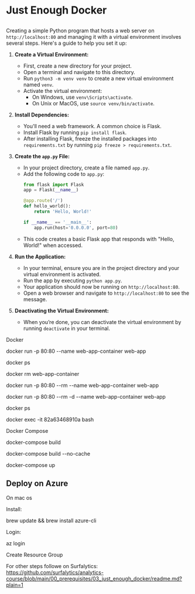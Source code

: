 # Just Enough Docker

##

Creating a simple Python program that hosts a web server on `http://localhost:80` and managing it with a virtual environment involves several steps. Here's a guide to help you set it up:

1. **Create a Virtual Environment:**
   - First, create a new directory for your project.
   - Open a terminal and navigate to this directory.
   - Run `python3 -m venv venv` to create a new virtual environment named `venv`.
   - Activate the virtual environment:
     - On Windows, use `venv\Scripts\activate`.
     - On Unix or MacOS, use `source venv/bin/activate`.

2. **Install Dependencies:**
   - You'll need a web framework. A common choice is Flask.
   - Install Flask by running `pip install flask`.
   - After installing Flask, freeze the installed packages into `requirements.txt` by running `pip freeze > requirements.txt`.

3. **Create the `app.py` File:**
   - In your project directory, create a file named `app.py`.
   - Add the following code to `app.py`:
     ```python
     from flask import Flask
     app = Flask(__name__)

     @app.route('/')
     def hello_world():
         return 'Hello, World!'

     if __name__ == '__main__':
         app.run(host='0.0.0.0', port=80)
     ```
   - This code creates a basic Flask app that responds with "Hello, World!" when accessed.

4. **Run the Application:**
   - In your terminal, ensure you are in the project directory and your virtual environment is activated.
   - Run the app by executing `python app.py`.
   - Your application should now be running on `http://localhost:80`.
   - Open a web browser and navigate to `http://localhost:80` to see the message.

5. **Deactivating the Virtual Environment:**
   - When you’re done, you can deactivate the virtual environment by running `deactivate` in your terminal.

Docker

docker run -p 80:80 --name web-app-container web-app

docker ps

docker rm web-app-container

docker run -p 80:80 --rm --name web-app-container web-app

docker run -p 80:80 --rm -d --name web-app-container web-app

docker ps

docker exec -it 82a63468910a bash

Docker Compose

docker-compose build

docker-compose build --no-cache

docker-compose up

## Deploy on Azure

On mac os

Install:

brew update && brew install azure-cli

Login:

az login

Create Resource Group

For other steps followe on Surfalytics: https://github.com/surfalytics/analytics-course/blob/main/00_prerequisites/03_just_enough_docker/readme.md?plain=1
